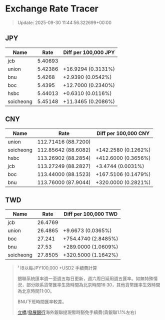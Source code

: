 # Exchange Rate Tracer

> Update: 2025-09-30 11:44:56.322699+00:00

## JPY

| Name      |    Rate | Diff per 100,000 JPY   |
|-----------|---------|------------------------|
| jcb       | 5.40693 |                        |
| union     | 5.42386 | +16.9294 (0.3131%)     |
| bnu       | 5.4268  | +2.9390 (0.0542%)      |
| boc       | 5.4395  | +12.7000 (0.2340%)     |
| hsbc      | 5.44013 | +0.6310 (0.0116%)      |
| soicheong | 5.45148 | +11.3465 (0.2086%)     |

## CNY

| Name      | Rate                | Diff per 100,000 CNY   |
|-----------|---------------------|------------------------|
| union     | 112.71416	(88.7200) |                        |
| soicheong | 112.85642	(88.6082) | +142.2580 (0.1262%)    |
| hsbc      | 113.26902	(88.2854) | +412.6000 (0.3656%)    |
| jcb       | 113.27249	(88.2827) | +3.4744 (0.0031%)      |
| boc       | 113.44000	(88.1523) | +167.5106 (0.1479%)    |
| bnu       | 113.76000	(87.9044) | +320.0000 (0.2821%)    |

## TWD

| Name      |    Rate | Diff per 100,000 TWD   |
|-----------|---------|------------------------|
| jcb       | 26.4769 |                        |
| union     | 26.4865 | +9.6673 (0.0365%)      |
| boc       | 27.241  | +754.4740 (2.8485%)    |
| bnu       | 27.53   | +289.0000 (1.0609%)    |
| soicheong | 27.8505 | +320.5000 (1.1642%)    |


> ¹ IB以每JPY100,000 +USD2 手續費計算
>
> 銀聯系統匯率週一至週五每日更新，週六周日延用週五匯率。如無特殊情況，部分歐系貨幣匯率生效時間為北京時間16:30，其他貨幣匯率生效時間為北京時間11:00。
>
> BNU下班時間匯率較差。
>
> [立橋](https://www.wlbank.com.mo/uploads/ueditor/file/20181211/1544536513900230.pdf)/[發展銀行](https://www.mdb.com.mo/Service_Charges_20230728.pdf)海外銀聯提現暫時豁免手續費(貴銀聯1.1%左右)

